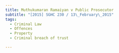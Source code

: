```yaml
---
title: Muthukumaran Ramaiyan v Public Prosecutor 
subtitle: "[2015] SGHC 230 / 13\_February\_2015"
tags:
  - Criminal Law
  - Offences
  - Property
  - Criminal breach of trust

---
```


